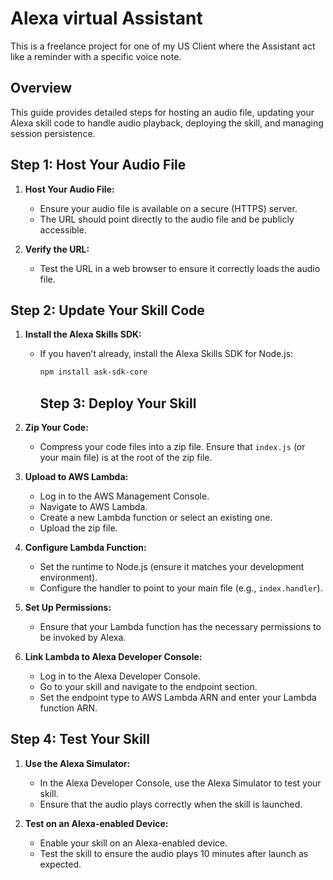 # Alexa virtual Assistant

This is a freelance project for one of my US Client where the Assistant act like a reminder with a specific voice note.

## Overview

This guide provides detailed steps for hosting an audio file, updating your Alexa skill code to handle audio playback, deploying the skill, and managing session persistence.

## Step 1: Host Your Audio File

1. **Host Your Audio File:**
   - Ensure your audio file is available on a secure (HTTPS) server.
   - The URL should point directly to the audio file and be publicly accessible.

2. **Verify the URL:**
   - Test the URL in a web browser to ensure it correctly loads the audio file.

## Step 2: Update Your Skill Code

1. **Install the Alexa Skills SDK:**
   - If you haven’t already, install the Alexa Skills SDK for Node.js:
     ```bash
     npm install ask-sdk-core
     ```

     ## Step 3: Deploy Your Skill

1. **Zip Your Code:**
   - Compress your code files into a zip file. Ensure that `index.js` (or your main file) is at the root of the zip file.

2. **Upload to AWS Lambda:**
   - Log in to the AWS Management Console.
   - Navigate to AWS Lambda.
   - Create a new Lambda function or select an existing one.
   - Upload the zip file.

3. **Configure Lambda Function:**
   - Set the runtime to Node.js (ensure it matches your development environment).
   - Configure the handler to point to your main file (e.g., `index.handler`).

4. **Set Up Permissions:**
   - Ensure that your Lambda function has the necessary permissions to be invoked by Alexa.

5. **Link Lambda to Alexa Developer Console:**
   - Log in to the Alexa Developer Console.
   - Go to your skill and navigate to the endpoint section.
   - Set the endpoint type to AWS Lambda ARN and enter your Lambda function ARN.

## Step 4: Test Your Skill

1. **Use the Alexa Simulator:**
   - In the Alexa Developer Console, use the Alexa Simulator to test your skill.
   - Ensure that the audio plays correctly when the skill is launched.

2. **Test on an Alexa-enabled Device:**
   - Enable your skill on an Alexa-enabled device.
   - Test the skill to ensure the audio plays 10 minutes after launch as expected.